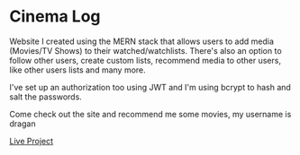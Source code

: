 # Cinema Log

Website I created using the MERN stack that allows users to add media (Movies/TV Shows) to their watched/watchlists. There's also an option to follow other users, create custom lists, recommend media to other users, like other users lists and many more.

I've set up an authorization too using JWT and I'm using bcrypt to hash and salt the passwords. 

Come check out the site and recommend me some movies, my username is dragan


<a href="https://draganstefanovic12.github.io/Cinema-log/#/">Live Project</a>
